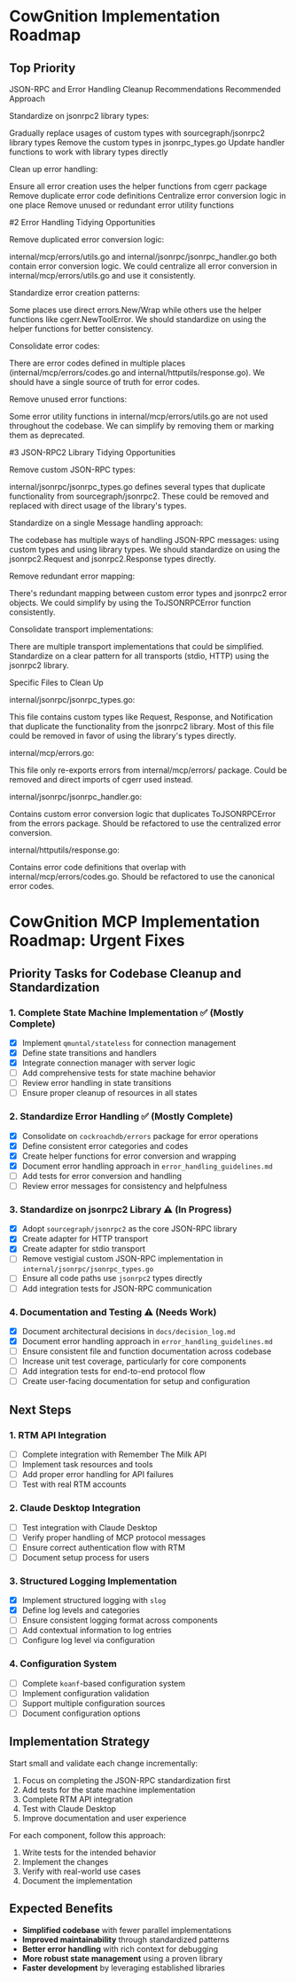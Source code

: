# CowGnition Implementation Roadmap

## Top Priority

JSON-RPC and Error Handling Cleanup Recommendations
Recommended Approach

Standardize on jsonrpc2 library types:

Gradually replace usages of custom types with sourcegraph/jsonrpc2 library types
Remove the custom types in jsonrpc_types.go
Update handler functions to work with library types directly

Clean up error handling:

Ensure all error creation uses the helper functions from cgerr package
Remove duplicate error code definitions
Centralize error conversion logic in one place
Remove unused or redundant error utility functions

#2 Error Handling Tidying Opportunities

Remove duplicated error conversion logic:

internal/mcp/errors/utils.go and internal/jsonrpc/jsonrpc_handler.go both contain error conversion logic.
We could centralize all error conversion in internal/mcp/errors/utils.go and use it consistently.

Standardize error creation patterns:

Some places use direct errors.New/Wrap while others use the helper functions like cgerr.NewToolError.
We should standardize on using the helper functions for better consistency.

Consolidate error codes:

There are error codes defined in multiple places (internal/mcp/errors/codes.go and internal/httputils/response.go).
We should have a single source of truth for error codes.

Remove unused error functions:

Some error utility functions in internal/mcp/errors/utils.go are not used throughout the codebase.
We can simplify by removing them or marking them as deprecated.

#3 JSON-RPC2 Library Tidying Opportunities

Remove custom JSON-RPC types:

internal/jsonrpc/jsonrpc_types.go defines several types that duplicate functionality from sourcegraph/jsonrpc2.
These could be removed and replaced with direct usage of the library's types.

Standardize on a single Message handling approach:

The codebase has multiple ways of handling JSON-RPC messages: using custom types and using library types.
We should standardize on using the jsonrpc2.Request and jsonrpc2.Response types directly.

Remove redundant error mapping:

There's redundant mapping between custom error types and jsonrpc2 error objects.
We could simplify by using the ToJSONRPCError function consistently.

Consolidate transport implementations:

There are multiple transport implementations that could be simplified.
Standardize on a clear pattern for all transports (stdio, HTTP) using the jsonrpc2 library.

Specific Files to Clean Up

internal/jsonrpc/jsonrpc_types.go:

This file contains custom types like Request, Response, and Notification that duplicate the functionality from the jsonrpc2 library.
Most of this file could be removed in favor of using the library's types directly.

internal/mcp/errors.go:

This file only re-exports errors from internal/mcp/errors/ package.
Could be removed and direct imports of cgerr used instead.

internal/jsonrpc/jsonrpc_handler.go:

Contains custom error conversion logic that duplicates ToJSONRPCError from the errors package.
Should be refactored to use the centralized error conversion.

internal/httputils/response.go:

Contains error code definitions that overlap with internal/mcp/errors/codes.go.
Should be refactored to use the canonical error codes.

# CowGnition MCP Implementation Roadmap: Urgent Fixes

## Priority Tasks for Codebase Cleanup and Standardization

### 1. Complete State Machine Implementation ✅ (Mostly Complete)

- [x] Implement `qmuntal/stateless` for connection management
- [x] Define state transitions and handlers
- [x] Integrate connection manager with server logic
- [ ] Add comprehensive tests for state machine behavior
- [ ] Review error handling in state transitions
- [ ] Ensure proper cleanup of resources in all states

### 2. Standardize Error Handling ✅ (Mostly Complete)

- [x] Consolidate on `cockroachdb/errors` package for error operations
- [x] Define consistent error categories and codes
- [x] Create helper functions for error conversion and wrapping
- [x] Document error handling approach in `error_handling_guidelines.md`
- [ ] Add tests for error conversion and handling
- [ ] Review error messages for consistency and helpfulness

### 3. Standardize on jsonrpc2 Library ⚠️ (In Progress)

- [x] Adopt `sourcegraph/jsonrpc2` as the core JSON-RPC library
- [x] Create adapter for HTTP transport
- [x] Create adapter for stdio transport
- [ ] Remove vestigial custom JSON-RPC implementation in `internal/jsonrpc/jsonrpc_types.go`
- [ ] Ensure all code paths use `jsonrpc2` types directly
- [ ] Add integration tests for JSON-RPC communication

### 4. Documentation and Testing ⚠️ (Needs Work)

- [x] Document architectural decisions in `docs/decision_log.md`
- [x] Document error handling approach in `error_handling_guidelines.md`
- [ ] Ensure consistent file and function documentation across codebase
- [ ] Increase unit test coverage, particularly for core components
- [ ] Add integration tests for end-to-end protocol flow
- [ ] Create user-facing documentation for setup and configuration

## Next Steps

### 1. RTM API Integration

- [ ] Complete integration with Remember The Milk API
- [ ] Implement task resources and tools
- [ ] Add proper error handling for API failures
- [ ] Test with real RTM accounts

### 2. Claude Desktop Integration

- [ ] Test integration with Claude Desktop
- [ ] Verify proper handling of MCP protocol messages
- [ ] Ensure correct authentication flow with RTM
- [ ] Document setup process for users

### 3. Structured Logging Implementation

- [x] Implement structured logging with `slog`
- [x] Define log levels and categories
- [ ] Ensure consistent logging format across components
- [ ] Add contextual information to log entries
- [ ] Configure log level via configuration

### 4. Configuration System

- [ ] Complete `koanf`-based configuration system
- [ ] Implement configuration validation
- [ ] Support multiple configuration sources
- [ ] Document configuration options

## Implementation Strategy

Start small and validate each change incrementally:

1. Focus on completing the JSON-RPC standardization first
2. Add tests for the state machine implementation
3. Complete RTM API integration
4. Test with Claude Desktop
5. Improve documentation and user experience

For each component, follow this approach:

1. Write tests for the intended behavior
2. Implement the changes
3. Verify with real-world use cases
4. Document the implementation

## Expected Benefits

- **Simplified codebase** with fewer parallel implementations
- **Improved maintainability** through standardized patterns
- **Better error handling** with rich context for debugging
- **More robust state management** using a proven library
- **Faster development** by leveraging established libraries
